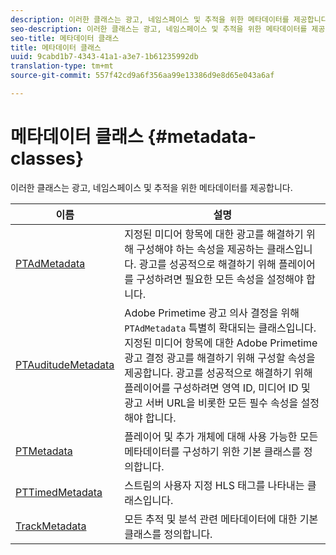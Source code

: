 ```yaml
---
description: 이러한 클래스는 광고, 네임스페이스 및 추적을 위한 메타데이터를 제공합니다.
seo-description: 이러한 클래스는 광고, 네임스페이스 및 추적을 위한 메타데이터를 제공합니다.
seo-title: 메타데이터 클래스
title: 메타데이터 클래스
uuid: 9cabd1b7-4343-41a1-a3e7-1b61235992db
translation-type: tm+mt
source-git-commit: 557f42cd9a6f356aa99e13386d9e8d65e043a6af

---
```



# 메타데이터 클래스 {#metadata-classes}

이러한 클래스는 광고, 네임스페이스 및 추적을 위한 메타데이터를 제공합니다.

| **이름** | **설명** |
|---|---|
| [PTAdMetadata](https://help.adobe.com/en_US/primetime/api/psdk/appledoc/Classes/PTAdMetadata.html) | 지정된 미디어 항목에 대한 광고를 해결하기 위해 구성해야 하는 속성을 제공하는 클래스입니다. 광고를 성공적으로 해결하기 위해 플레이어를 구성하려면 필요한 모든 속성을 설정해야 합니다. |
| [PTAuditudeMetadata](https://help.adobe.com/en_US/primetime/api/psdk/appledoc/Classes/PTAuditudeMetadata.html) | Adobe Primetime 광고 의사 결정을 위해 `PTAdMetadata` 특별히 확대되는 클래스입니다. 지정된 미디어 항목에 대한 Adobe Primetime 광고 결정 광고를 해결하기 위해 구성할 속성을 제공합니다. 광고를 성공적으로 해결하기 위해 플레이어를 구성하려면 영역 ID, 미디어 ID 및 광고 서버 URL을 비롯한 모든 필수 속성을 설정해야 합니다. |
| [PTMetadata](https://help.adobe.com/en_US/primetime/api/psdk/appledoc/Classes/PTMetadata.html) | 플레이어 및 추가 개체에 대해 사용 가능한 모든 메타데이터를 구성하기 위한 기본 클래스를 정의합니다. |
| [PTTimedMetadata](https://help.adobe.com/en_US/primetime/api/psdk/appledoc/Classes/PTTimedMetadata.html) | 스트림의 사용자 지정 HLS 태그를 나타내는 클래스입니다. |
| [TrackMetadata](https://help.adobe.com/en_US/primetime/api/psdk/appledoc/Classes/PTTrackingMetadata.html) | 모든 추적 및 분석 관련 메타데이터에 대한 기본 클래스를 정의합니다. |